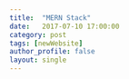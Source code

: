 ```yaml
---
title:  "MERN Stack"
date:   2017-07-10 17:00:00
category: post
tags: [newWebsite] 
author_profile: false
layout: single
---
```


